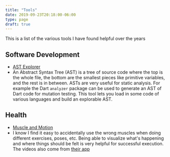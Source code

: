 ```yaml
---
title: "Tools"
date: 2019-09-23T20:18:00-06:00
type: page
draft: true
---
```

This is a list of the various tools I have found helpful over the years

## Software Development
* [AST Explorer](https://astexplorer.net/)
 * An Abstract Syntax Tree (AST) is a tree of source code where the top is the whole file, the bottom are the smallest pieces like primitive variables, and the rest is in between. ASTs are very useful for static analysis. For example the Dart `analyzer` package can be used to generate an AST of Dart code for mutation testing. This tool lets you load in some code of various languages and build an explorable AST.


## Health
 * [Muscle and Motion](https://www.youtube.com/channel/UCo0du-IzWuYaVf9QTg10nAQ)
  * I know I find it easy to accidentally use the wrong muscles when doing different exercises, poses, etc. Being able to visualize what's happening and where things should be felt is very helpful for successful execution. The videos also come from [their app](https://www.muscleandmotion.com/)
